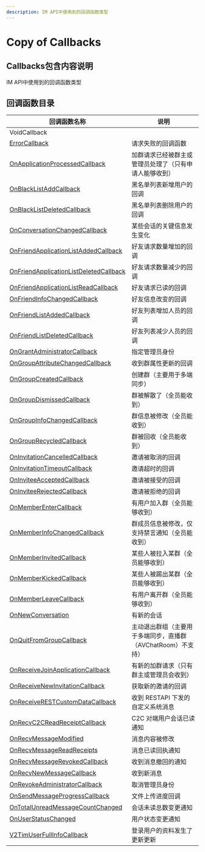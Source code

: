 ```yaml
---
description: IM API中使用到的回调函数类型
---
```


# Copy of Callbacks

## Callbacks包含内容说明

IM API中使用到的回调函数类型

## 回调函数目录

| 回调函数名称                                                     | 说明                                  |
| ---------------------------------------------------------- | ----------------------------------- |
| VoidCallback                                               |                                     |
| [ErrorCallback](broken-reference)                          | 请求失败的回调函数                           |
| [OnApplicationProcessedCallback](broken-reference)         | 加群请求已经被群主或管理员处理了（只有申请人能够收到）         |
| [OnBlackListAddCallback](broken-reference)                 | 黑名单列表新增用户的回调                        |
| [OnBlackListDeletedCallback](broken-reference)             | 黑名单列表删除用户的回调                        |
| [OnConversationChangedCallback](broken-reference)          | 某些会话的关键信息发生变化                       |
| [OnFriendApplicationListAddedCallback](broken-reference)   | 好友请求数量增加的回调                         |
| [OnFriendApplicationListDeletedCallback](broken-reference) | 好友请求数量减少的回调                         |
| [OnFriendApplicationListReadCallback](broken-reference)    | 好友请求已读的回调                           |
| [OnFriendInfoChangedCallback](broken-reference)            | 好友信息改变的回调                           |
| [OnFriendListAddedCallback](broken-reference)              | 好友列表增加人员的回调                         |
| [OnFriendListDeletedCallback](broken-reference)            | 好友列表减少人员的回调                         |
| [OnGrantAdministratorCallback](broken-reference)           | 指定管理员身份                             |
| [OnGroupAttributeChangedCallback](broken-reference)        | 收到群属性更新的回调                          |
| [OnGroupCreatedCallback](broken-reference)                 | 创建群（主要用于多端同步）                       |
| [OnGroupDismissedCallback](broken-reference)               | 群被解散了（全员能收到）                        |
| [OnGroupInfoChangedCallback](broken-reference)             | 群信息被修改（全员能收到）                       |
| [OnGroupRecycledCallback](broken-reference)                | 群被回收（全员能收到）                         |
| [OnInvitationCancelledCallback](broken-reference)          | 邀请被取消的回调                            |
| [OnInvitationTimeoutCallback](broken-reference)            | 邀请超时的回调                             |
| [OnInviteeAcceptedCallback](broken-reference)              | 邀请被接受的回调                            |
| [OnInviteeRejectedCallback](broken-reference)              | 邀请被拒绝的回调                            |
| [OnMemberEnterCallback](broken-reference)                  | 有用户加入群（全员能够收到）                      |
| [OnMemberInfoChangedCallback](broken-reference)            | 群成员信息被修改，仅支持禁言通知（全员能收到）             |
| [OnMemberInvitedCallback](broken-reference)                | 某些人被拉入某群（全员能够收到）                    |
| [OnMemberKickedCallback](broken-reference)                 | 某些人被踢出某群（全员能够收到）                    |
| [OnMemberLeaveCallback](broken-reference)                  | 有用户离开群（全员能够收到）                      |
| [OnNewConversation](broken-reference)                      | 有新的会话                               |
| [OnQuitFromGroupCallback](broken-reference)                | 主动退出群组（主要用于多端同步，直播群（AVChatRoom）不支持） |
| [OnReceiveJoinApplicationCallback](broken-reference)       | 有新的加群请求（只有群主或管理员会收到）                |
| [OnReceiveNewInvitationCallback](broken-reference)         | 获取新的邀请的回调                           |
| [OnReceiveRESTCustomDataCallback](broken-reference)        | 收到 RESTAPI 下发的自定义系统消息               |
| [OnRecvC2CReadReceiptCallback](broken-reference)           | C2C 对端用户会话已读通知                      |
| [OnRecvMessageModified](broken-reference)                  | 消息内容被修改                             |
| [OnRecvMessageReadReceipts](broken-reference)              | 消息已读回执通知                            |
| [OnRecvMessageRevokedCallback](broken-reference)           | 收到消息撤回的通知                           |
| [OnRecvNewMessageCallback](broken-reference)               | 收到新消息                               |
| [OnRevokeAdministratorCallback](broken-reference)          | 取消管理员身份                             |
| [OnSendMessageProgressCallback](broken-reference)          | 文件上传进度回调                            |
| [OnTotalUnreadMessageCountChanged](broken-reference)       | 会话未读总数变更通知                          |
| [OnUserStatusChanged](broken-reference)                    | 用户状态变更通知                            |
| [V2TimUserFullInfoCallback](broken-reference)              | 登录用户的资料发生了更新更新                      |
